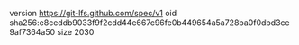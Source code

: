 version https://git-lfs.github.com/spec/v1
oid sha256:e8ceddb9033f9f2cdd44e667c96fe0b449654a5a728ba0f0dbd3ce9af7364a50
size 2030

